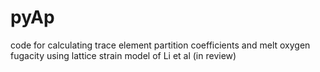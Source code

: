 # pyAp
code for calculating trace element partition coefficients and melt oxygen fugacity using lattice strain model of Li et al (in review)
